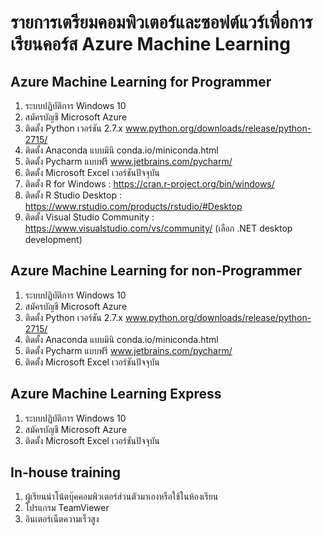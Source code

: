 # รายการเตรียมคอมพิวเตอร์และซอฟต์แวร์เพื่อการเรียนคอร์ส Azure Machine Learning


## Azure Machine Learning for Programmer

1. ระบบปฏิบัติการ Windows 10
2. สมัครบัญชี Microsoft Azure
3. ติดตั้ง Python เวอร์ชัน 2.7.x www.python.org/downloads/release/python-2715/
4. ติดตั้ง Anaconda แบบมินิ conda.io/miniconda.html
5. ติดตั้ง  Pycharm แบบฟรี www.jetbrains.com/pycharm/
6. ติดตั้ง Microsoft Excel เวอร์ชันปัจจุบัน
7. ติดตั้ง R for Windows : https://cran.r-project.org/bin/windows/
8. ติดตั้ง R Studio Desktop : https://www.rstudio.com/products/rstudio/#Desktop
9. ติดตั้ง Visual Studio Community : https://www.visualstudio.com/vs/community/ (เลือก .NET desktop development)




## Azure Machine Learning for non-Programmer

1. ระบบปฏิบัติการ Windows 10
2. สมัครบัญชี Microsoft Azure
3. ติดตั้ง Python เวอร์ชัน 2.7.x www.python.org/downloads/release/python-2715/
4. ติดตั้ง Anaconda แบบมินิ conda.io/miniconda.html
5. ติดตั้ง  Pycharm แบบฟรี www.jetbrains.com/pycharm/
6. ติดตั้ง Microsoft Excel เวอร์ชันปัจจุบัน




## Azure Machine Learning Express

1. ระบบปฏิบัติการ Windows 10
2. สมัครบัญชี Microsoft Azure
3. ติดตั้ง Microsoft Excel เวอร์ชันปัจจุบัน




## In-house training

1. ผู้เรียนนำโน้ตบุ๊คคอมพิวเตอร์ส่วนตัวมาเองหรือใช้ในห้องเรียน
2. โปรแกรม TeamViewer
3. อินเตอร์เน็ตความเร็วสูง
